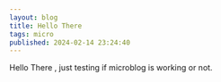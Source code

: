 ```yaml
---
layout: blog
title: Hello There
tags: micro
published: 2024-02-14 23:24:40
---
```

Hello There , just testing if microblog is working or not.